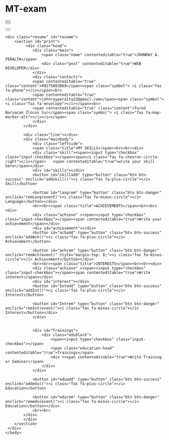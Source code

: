 # MT-exam
<html>
    <head>
        <meta charset="utf-8">
        <meta http-equiv="X-UA-Compatible" content="IE=edge">
        <title>Resume/ Resume</title>
        <meta name="description" content="">
        <meta name="viewport" content="width=device-width, initial-scale=1">
        <link href="https://cdn.jsdelivr.net/npm/bootstrap@5.0.0-beta3/dist/css/bootstrap.min.css" rel="stylesheet" integrity="sha384-eOJMYsd53ii+scO/bJGFsiCZc+5NDVN2yr8+0RDqr0Ql0h+rP48ckxlpbzKgwra6" crossorigin="anonymous">
    <link rel="stylesheet" href="https://cdnjs.cloudflare.com/ajax/libs/font-awesome/5.15.2/css/all.min.css"/>
        <link rel="stylesheet" href="styles.css">
    </head>
    <body>
    <div class="nav">
    <button id="cmd" onclick="printpdf()" class="navbtn"><i class="fas fa-download"></i></button>
    <form>
    <input type="hidden" id="custinfo" name="custinfo">
    <button class="navbtn"><i class="fas fa-save"></i></button>
    </form>
    <button class="navbtn" href=""><i class="fas fa-home"></i></button>
    </div>

    <div class="resume" id="resume">
        <section id="print">
             <div class="head">
                <div class="main">
                    <span class="name" contenteditable="true">JOHNRAY A. PERALTA</span> 
                    <div class="post" contenteditable="true">WEB DEVELOPER</div>
                </div>
                <div class="contacts">
                <span contenteditable="true" class="content">09275803869</span><span class="symbol"> <i class="fas fa-phone"></i></span><br>
                <span contenteditable="true" class="content">johnrayperalta22@gmail.com</span><span class="symbol"> <i class="fas fa-envelope"></i></span><br>
                <span contenteditable="true" class="content">Turod Narvacan Ilocos Sur</span><span class="symbol"> <i class="fas fa-map-marker-alt"></i></i></span>
                </div>
            </div>

            <div class="line"></div>
            <div class="mainbody">
                <div class="leftside">
                <span class="title">MY SKILLS</span><br><br><div>
                <div class="skill"><span><input type="checkbox" class="input-checkbox"></span><span><i class="fas fa-chevron-circle-right"></i></span>   <span contenteditable="true">write your skill here</span></div>
                <div id="skills"></div>
                <button id="skilladd" type="button" class="btn btn-success" onclick="addskill()"><i class="fas fa-plus-circle"></i> Skill</button>
                
                <button id="langrem" type="button" class="btn btn-danger" onclick="remLang(event)"><i class="fas fa-minus-circle"></i> Language</button></div>
                <br><br><span class="title">ACHIEVEMENTS</span><br><br><div>
                <div class="achieve" ><span><input type="checkbox" class="input-checkbox"></span><span contenteditable="true">Write your achievement</span></div>
                <div id="achievement"></div>
                <button id="achadd" type="button" class="btn btn-success" onclick="addAch()"><i class="fas fa-plus-circle"></i> Achievement</button>

                <button id="achrem" type="button" class="btn btn-danger" onclick="remAch(event)" style="margin-top: 0;"><i class="fas fa-minus-circle"></i> Achievement</button></div>
                <br><br><span class="title">INTERESTS</span><br><br><div>
                <div class="achieve" ><span><input type="checkbox" class="input-checkbox"></span><span contenteditable="true">Write interest</span></div>
                <div id="interest"></div>
                <button id="Intadd" type="button" class="btn btn-success" onclick="addInt()"><i class="fas fa-plus-circle"></i> Interest</button>

                <button id="Intrem" type="button" class="btn btn-danger" onclick="remInt(event)"><i class="fas fa-minus-circle"></i> Interest</button></div>
                </div>

            
                <div id="Trainings">
                    <div class="edublock">
                        <span><input type="checkbox" class="input-checkbox"></span>
                        <span class="education-head" contenteditable="true">Trainings</span>
                        <div ><span contenteditable="true">Write Training or Seminar</span> 
                    </div>
                </div>

                <button id="eduadd" type="button" class="btn btn-success" onclick="addedu()"><i class="fas fa-plus-circle"></i> Education</button>

                <button id="edurem" type="button" class="btn btn-danger" onclick="remedu(event)"><i class="fas fa-minus-circle"></i> Education</button></div>
                <br><br>
            </div>
            </div>
        </section>
     </div>
    </body>

</html>
